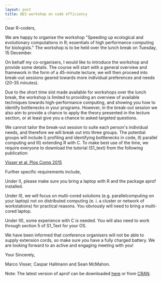 ```yaml
---
layout: post
title: BES workshop on code efficiency
---
```

Dear R-coders,

We are happy to organise the workshop "Speeding up ecological and evolutionary computations in R; essentials of high performance computing for biologists." The workshop is to be held over the lunch break on Tuesday, 15 December.

On behalf my co-organisers, I would like to introduce the workshop and provide some details.  The course will start with a general overview and framework in the form of a 45-minute lecture, we will then proceed into break-out sessions geared towards more individual preferences and needs (20-35 minutes).


Due to the short time slot made available for workshops over the lunch break, the workshop is limited to providing an overview of available techniques towards high-performance computing, and showing you how to identify bottlenecks in your programs. However, in the break-out session we also aim to provide a chance to apply the theory presented in the lecture section, or at least give you a chance to asked targeted questions. 


We cannot tailor the break-out session to suite each person's individual needs, and therefore we will break out into three groups. The potential groups will include I) profiling and identifying bottlenecks in code, II) parallel computing and III) extending R with C. To make best use of the time, we require everyone to download the tutorial (S1_text) from the following publication:

[Visser et al. Plos Comp 2015](http://journals.plos.org/ploscompbiol/article?id=10.1371/journal.pcbi.1004140)

Further specific requirements include,


Under I), please make sure you bring a laptop with R and the package aprof installed.  


Under II), we will focus on multi-cored solutions (e.g. parallelcomputing on your laptop) not on distributed computing (e. i. a cluster or network of workstations) for practical reasons. You obviously will need to bring a multi-cored laptop.


Under III), some experience with C is needed. You will also need to work through section 5 of S1_Text for your OS.

We have been informed that conference organisers will not be able to supply extension cords, so make sure you have a fully charged battery.
We are looking forward to an active and engaging meeting with you!


Your Sincerely,


Marco Visser, Caspar Hallmann and Sean McMahon.

Note: The latest version of aprof can be downloaded [here](https://github.com/MarcoDVisser/aprof) or from [CRAN](http://cran.r-project.org/web/packages/aprof/index.html).




